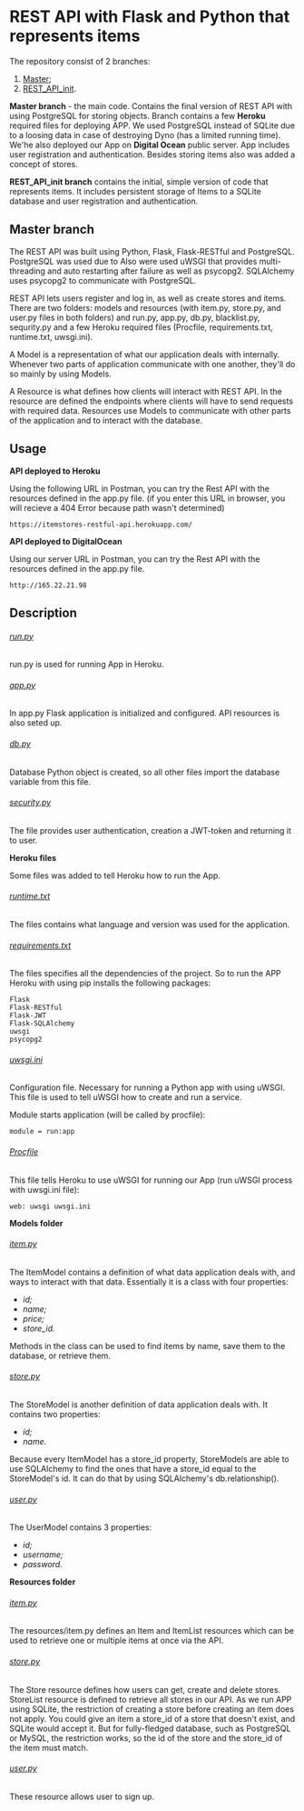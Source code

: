 # REST API with Flask and Python that represents items

The repository consist of 2 branches:
1) [Master](https://github.com/brechka/REST_API);
2) [REST_API_init](https://github.com/brechka/REST_API/tree/REST_API_init).

**Master branch** - the main code. Contains the final version of REST API with using PostgreSQL for storing objects. 
Branch contains a few **Heroku** required files for deploying APP. We used PostgreSQL instead of SQLite due to a loosing data 
in case of destroying Dyno (has a limited running time). We'he also deployed our App on **Digital Ocean** public server.
App includes user registration and authentication. Besides storing items also was added a concept of stores.

**REST_API_init branch** contains the initial, simple version of code that represents items. It includes persistent 
storage of Items to a SQLite database and user registration and authentication. 


## Master branch

The REST API was built using Python, Flask, Flask-RESTful and PostgreSQL. PostgreSQL was used due to Also were used uWSGI 
that provides multi-threading and auto restarting after failure as well as psycopg2. SQLAlchemy uses psycopg2 to 
communicate with PostgreSQL.

REST API lets users register and log in, as well as create stores and items. There are two folders: models 
and resources (with item.py, store.py, and user.py files in both folders) and run.py, app.py, db.py, 
blacklist.py, sequrity.py and a few Heroku required files (Procfile, requirements.txt, runtime.txt, uwsgi.ini).

A Model is a representation of what our application deals with internally. Whenever two parts of application 
communicate with one another, they'll do so mainly by using Models.

A Resource is what defines how clients will interact with REST API. In the resource are defined the endpoints 
where clients will have to send requests with required data. Resources use Models to communicate with other parts 
of the application and to interact with the database.


## Usage

**API deployed to Heroku**

Using the following URL in Postman, you can try the Rest API with the resources defined in the app.py file.
(if you enter this URL in browser, you will recieve a 404 Error because path wasn't determined)

```
https://itemstores-restful-api.herokuapp.com/
```

**API deployed to DigitalOcean**

Using our server URL in Postman, you can try the Rest API with the resources defined in the app.py file.

```
http://165.22.21.98
```


## Description

###### [run.py](https://github.com/brechka/REST_API/blob/master/run.py)

run.py is used for running App in Heroku.

###### [app.py](https://github.com/brechka/REST_API/blob/master/app.py)

In app.py Flask application is initialized and configured. API resources is also seted up.

###### [db.py](https://github.com/brechka/REST_API/blob/master/db.py)

Database Python object is created, so all other files import the database variable from this file.

###### [security.py](https://github.com/brechka/REST_API/blob/master/sequrity.py)

The file provides user authentication, creation a JWT-token and returning it to user.


**Heroku files**

Some files was added to tell Heroku how to run the App.

###### [runtime.txt](https://github.com/brechka/REST_API/blob/master/runtime.txt)

The files contains what language and version was used for the application.

###### [requirements.txt](https://github.com/brechka/REST_API/blob/master/requirements.txt)

The files specifies all the dependencies of the project. So to run the APP Heroku with using pip installs the 
following packages:

```
Flask
Flask-RESTful
Flask-JWT
Flask-SQLAlchemy
uwsgi
psycopg2
```

###### [uwsgi.ini](https://github.com/brechka/REST_API/blob/master/uwsgi.ini)

Configuration file. Necessary for running a Python app with using uWSGI. This file is used to tell uWSGI how to 
create and run a service.

Module starts application (will be called by procfile):

```
module = run:app
```

###### [Procfile](https://github.com/brechka/REST_API/blob/master/Procfile)

This file tells Heroku to use uWSGI for running our App (run uWSGI process with uwsgi.ini file):

```
web: uwsgi uwsgi.ini
```


**Models folder**

###### [item.py](https://github.com/brechka/REST_API/blob/master/models/item.py)

The ItemModel contains a definition of what data application deals with, and ways to interact with that data. 
Essentially it is a class with four properties:

- *id;*
- *name;*
- *price;*
- *store_id.*

Methods in the class can be used to find items by name, save them to the database, or retrieve them. 

###### [store.py](https://github.com/brechka/REST_API/blob/master/models/store.py)

The StoreModel is another definition of data application deals with. It contains two properties:

- *id;*
- *name.*

Because every ItemModel has a store_id property, StoreModels are able to use SQLAlchemy to find the ones 
that have a store_id equal to the StoreModel's id. It can do that by using SQLAlchemy's db.relationship().

###### [user.py](https://github.com/brechka/REST_API/blob/master/models/user.py)

The UserModel contains 3 properties:

- *id;*
- *username;*
- *password.*


**Resources folder**

###### [item.py](https://github.com/brechka/REST_API/blob/master/resources/item.py)

The resources/item.py defines an Item and ItemList resources which can be used to retrieve one or multiple items 
at once via the API.

###### [store.py](https://github.com/brechka/REST_API/blob/master/resources/store.py)

The Store resource defines how users can get, create and delete stores. StoreList resource is defined to retrieve 
all stores in our API.
As we run APP using SQLite, the restriction of creating a store before creating an item does not apply. You could 
give an item a store_id of a store that doesn't exist, and SQLite would accept it. But for fully-fledged database, 
such as PostgreSQL or MySQL, the restriction works, so the id of the store and the store_id of the item must match.

###### [user.py](https://github.com/brechka/REST_API/blob/master/resources/user.py)

These resource allows user to sign up.




